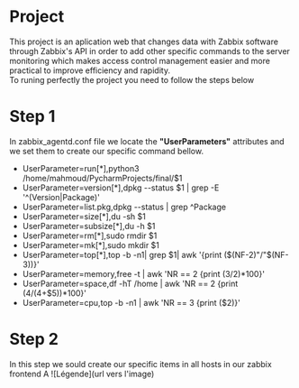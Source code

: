 # Project
This project is an aplication web that changes data with Zabbix software through Zabbix's API in order to add other specific commands to the server monitoring which makes access control management easier and more practical to improve efficiency and rapidity.<br/>
To runing perfectly the project you need to follow the steps below
# Step 1
In zabbix_agentd.conf file we locate the **"UserParameters"** attributes and we set them to create our specific command bellow. <br/>
+ UserParameter=run[*],python3 /home/mahmoud/PycharmProjects/final/$1  <br/>
+ UserParameter=version[*],dpkg --status $1 | grep -E '^(Version|Package)'
+ UserParameter=list.pkg,dpkg --status  | grep ^Package
+ UserParameter=size[*],du -sh $1
+ UserParameter=subsize[*],du -h $1
+ UserParameter=rm[*],sudo rmdir  $1
+ UserParameter=mk[*],sudo mkdir  $1
+ UserParameter=top[*],top -b -n1| grep $1| awk '{print ($(NF-2)"/"$(NF-3))}'
+ UserParameter=memory,free -t | awk 'NR == 2 {print ($3/$2)*100}'
+ UserParameter=space,df -hT /home | awk 'NR == 2 {print ($4/($4+$5))*100}'
+ UserParameter=cpu,top -b -n1 | awk 'NR == 3 {print ($2)}'
# Step 2
In this step we sould create our specific items in all hosts in our zabbix frontend 
A ![Légende](url vers l'image)
